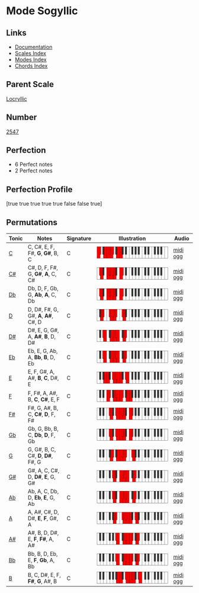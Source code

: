 # Mode Sogyllic

## Links

- [Documentation](index.md)
- [Scales Index](Scales.md)
- [Modes Index](Modes.md)
- [Chords Index](Chords.md)

## Parent Scale

[Locryllic](ScaleLocryllic.md)

## Number

[2547](https://ianring.com/musictheory/scales/2547)

## Perfection

- 6 Perfect notes
- 2 Perfect notes

## Perfection Profile

[true true true true true false false true]

## Permutations

| Tonic | Notes | Signature | Illustration | Audio |
|-------|-------|-----------|--------------|-------|
| [C](ModeCNaturalSogyllic.md) | C, C#, E, F, F#, **G**, **G#**, B, C | C | ![CNaturalSogyllic](ModeCNaturalSogyllic.png) | [midi](ModeCNaturalSogyllic.mid) [ogg](ModeCNaturalSogyllic.ogg) |
| [C#](ModeCSharpSogyllic.md) | C#, D, F, F#, G, **G#**, **A**, C, C# | C | ![CSharpSogyllic](ModeCSharpSogyllic.png) | [midi](ModeCSharpSogyllic.mid) [ogg](ModeCSharpSogyllic.ogg) |
| [Db](ModeDFlatSogyllic.md) | Db, D, F, Gb, G, **Ab**, **A**, C, Db | C | ![DFlatSogyllic](ModeDFlatSogyllic.png) | [midi](ModeDFlatSogyllic.mid) [ogg](ModeDFlatSogyllic.ogg) |
| [D](ModeDNaturalSogyllic.md) | D, D#, F#, G, G#, **A**, **A#**, C#, D | C | ![DNaturalSogyllic](ModeDNaturalSogyllic.png) | [midi](ModeDNaturalSogyllic.mid) [ogg](ModeDNaturalSogyllic.ogg) |
| [D#](ModeDSharpSogyllic.md) | D#, E, G, G#, A, **A#**, **B**, D, D# | C | ![DSharpSogyllic](ModeDSharpSogyllic.png) | [midi](ModeDSharpSogyllic.mid) [ogg](ModeDSharpSogyllic.ogg) |
| [Eb](ModeEFlatSogyllic.md) | Eb, E, G, Ab, A, **Bb**, **B**, D, Eb | C | ![EFlatSogyllic](ModeEFlatSogyllic.png) | [midi](ModeEFlatSogyllic.mid) [ogg](ModeEFlatSogyllic.ogg) |
| [E](ModeENaturalSogyllic.md) | E, F, G#, A, A#, **B**, **C**, D#, E | C | ![ENaturalSogyllic](ModeENaturalSogyllic.png) | [midi](ModeENaturalSogyllic.mid) [ogg](ModeENaturalSogyllic.ogg) |
| [F](ModeFNaturalSogyllic.md) | F, F#, A, A#, B, **C**, **C#**, E, F | C | ![FNaturalSogyllic](ModeFNaturalSogyllic.png) | [midi](ModeFNaturalSogyllic.mid) [ogg](ModeFNaturalSogyllic.ogg) |
| [F#](ModeFSharpSogyllic.md) | F#, G, A#, B, C, **C#**, **D**, F, F# | C | ![FSharpSogyllic](ModeFSharpSogyllic.png) | [midi](ModeFSharpSogyllic.mid) [ogg](ModeFSharpSogyllic.ogg) |
| [Gb](ModeGFlatSogyllic.md) | Gb, G, Bb, B, C, **Db**, **D**, F, Gb | C | ![GFlatSogyllic](ModeGFlatSogyllic.png) | [midi](ModeGFlatSogyllic.mid) [ogg](ModeGFlatSogyllic.ogg) |
| [G](ModeGNaturalSogyllic.md) | G, G#, B, C, C#, **D**, **D#**, F#, G | C | ![GNaturalSogyllic](ModeGNaturalSogyllic.png) | [midi](ModeGNaturalSogyllic.mid) [ogg](ModeGNaturalSogyllic.ogg) |
| [G#](ModeGSharpSogyllic.md) | G#, A, C, C#, D, **D#**, **E**, G, G# | C | ![GSharpSogyllic](ModeGSharpSogyllic.png) | [midi](ModeGSharpSogyllic.mid) [ogg](ModeGSharpSogyllic.ogg) |
| [Ab](ModeAFlatSogyllic.md) | Ab, A, C, Db, D, **Eb**, **E**, G, Ab | C | ![AFlatSogyllic](ModeAFlatSogyllic.png) | [midi](ModeAFlatSogyllic.mid) [ogg](ModeAFlatSogyllic.ogg) |
| [A](ModeANaturalSogyllic.md) | A, A#, C#, D, D#, **E**, **F**, G#, A | C | ![ANaturalSogyllic](ModeANaturalSogyllic.png) | [midi](ModeANaturalSogyllic.mid) [ogg](ModeANaturalSogyllic.ogg) |
| [A#](ModeASharpSogyllic.md) | A#, B, D, D#, E, **F**, **F#**, A, A# | C | ![ASharpSogyllic](ModeASharpSogyllic.png) | [midi](ModeASharpSogyllic.mid) [ogg](ModeASharpSogyllic.ogg) |
| [Bb](ModeBFlatSogyllic.md) | Bb, B, D, Eb, E, **F**, **Gb**, A, Bb | C | ![BFlatSogyllic](ModeBFlatSogyllic.png) | [midi](ModeBFlatSogyllic.mid) [ogg](ModeBFlatSogyllic.ogg) |
| [B](ModeBNaturalSogyllic.md) | B, C, D#, E, F, **F#**, **G**, A#, B | C | ![BNaturalSogyllic](ModeBNaturalSogyllic.png) | [midi](ModeBNaturalSogyllic.mid) [ogg](ModeBNaturalSogyllic.ogg) |
